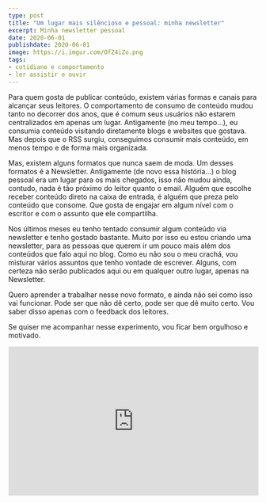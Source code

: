 ```yaml
---
type: post
title: "Um lugar mais silêncioso e pessoal: minha newsletter"
excerpt: Minha newsletter pessoal
date: 2020-06-01
publishdate: 2020-06-01
image: https://i.imgur.com/OfZ4iZo.png
tags:
- cotidiano e comportamento
- ler assistir e ouvir
---
```


Para quem gosta de publicar conteúdo, existem várias formas e canais para alcançar seus leitores. O comportamento de consumo de conteúdo mudou tanto no decorrer dos anos, que é comum seus usuários não estarem centralizados em apenas um lugar. Antigamente (no meu tempo...), eu consumia conteúdo visitando diretamente blogs e websites que gostava. Mas depois que o RSS surgiu, conseguimos consumir mais conteúdo, em menos tempo e de forma mais organizada.

Mas, existem alguns formatos que nunca saem de moda. Um desses formatos é a Newsletter. Antigamente (de novo essa história...) o blog pessoal era um lugar para os mais chegados, isso não mudou ainda, contudo, nada é tão próximo do leitor quanto o email. Alguém que escolhe receber conteúdo direto na caixa de entrada, é alguém que preza pelo conteúdo que consome. Que gosta de engajar em algum nível com o escritor e com o assunto que ele compartilha.

Nos últimos meses eu tenho tentado consumir algum conteúdo via newsletter e tenho gostado bastante. Muito por isso eu estou criando uma newsletter, para as pessoas que querem ir um pouco mais além dos conteúdos que falo aqui no blog. Como eu não sou o meu crachá, vou misturar vários assuntos que tenho vontade de escrever. Alguns, com certeza não serão publicados aqui ou em qualquer outro lugar, apenas na Newsletter.

Quero aprender a trabalhar nesse novo formato, e ainda não sei como isso vai funcionar. Pode ser que não dê certo, pode ser que dê muito certo. Vou saber disso apenas com o feedback dos leitores.

Se quiser me acompanhar nesse experimento, vou ficar bem orgulhoso e motivado. 

<iframe src="https://diegoeis.substack.com/embed" style="width: 100%; height: 300px; margin-bottom: 20px; border:1px solid #EEE; background:white;" frameborder="0" scrolling="no"></iframe>
